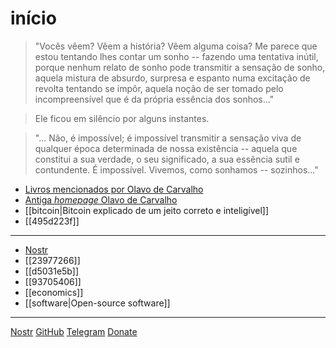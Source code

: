 # início

> "Vocês vêem? Vêem a história? Vêem alguma coisa? Me parece que estou tentando lhes contar um sonho -- fazendo uma tentativa inútil, porque nenhum relato de sonho pode transmitir a sensação de sonho, aquela mistura de absurdo, surpresa e espanto numa excitação de revolta tentando se impôr, aquela noção de ser tomado pelo incompreensível que é da própria essência dos sonhos..."

> Ele ficou em silêncio por alguns instantes.

> "... Não, é impossível; é impossível transmitir a sensação viva de qualquer época determinada de nossa existência -- aquela que constitui a sua verdade, o seu significado, a sua essência sutil e contundente. É impossível. Vivemos, como sonhamos -- sozinhos..."

* [Livros mencionados por Olavo de Carvalho](https://fiatjaf.com/livros-olavo.html)
* [Antiga _homepage_ Olavo de Carvalho](https://site.olavo.fiatjaf.com "Sapientiam autem non vincit malitia")
* [[bitcoin|Bitcoin explicado de um jeito correto e inteligível]]
* [[495d223f]]

---

* [Nostr](-/tags/nostr)
* [[23977266]]
* [[d5031e5b]]
* [[93705406]]
* [[economics]]
* [[software|Open-source software]]

---

[Nostr](nostr:nprofile1qqsrhuxx8l9ex335q7he0f09aej04zpazpl0ne2cgukyawd24mayt8gpyfmhxue69uhkummnw3ez6an9wf5kv6t9vsh8wetvd3hhyer9wghxuet5fmsq8j) [GitHub](https://github.com/fiatjaf) [Telegram](https://t.me/fiatjaf) [Donate](lnurlp://zbd.gg/.well-known/lnurlp/fiatjaf)
